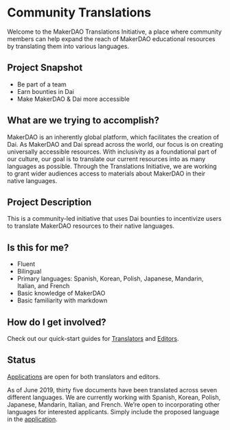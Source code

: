 # Community Translations

Welcome to the MakerDAO Translations Initiative, a place where community members can help expand the reach of MakerDAO educational resources by translating them into various languages.

## Project Snapshot

* Be part of a team
* Earn bounties in Dai
* Make MakerDAO & Dai more accessible

## What are we trying to accomplish?

MakerDAO is an inherently global platform, which facilitates the creation of Dai. As MakerDAO and Dai spread across the world, our focus is on creating universally accessible resources. With inclusivity as a foundational part of our culture, our goal is to translate our current resources into as many languages as possible. Through the Translations Initiative, we are working to grant wider audiences access to materials about MakerDAO in their native languages.

## Project Description

This is a community-led initiative that uses Dai bounties to incentivize users to translate MakerDAO resources to their native languages.

## Is this for me?

* Fluent
* Bilingual
* Primary languages: Spanish, Korean, Polish, Japanese, Mandarin, Italian, and French
* Basic knowledge of MakerDAO
* Basic familiarity with markdown

## How do I get involved?

Check out our quick-start guides for [Translators](translators-quick-start-guide.md) and [Editors](editor-quick-start-guide.md).

## Status

[Applications](https://airtable.com/shr415iT3e8S8nuzS) are open for both translators and editors.

As of June 2019, thirty five documents have been translated across seven different languages. We are currently working with Spanish, Korean, Polish, Japanese, Mandarin, Italian, and French. We’re open to incorporating other languages for interested applicants. Simply include the proposed language in the [application](https://airtable.com/shr415iT3e8S8nuzS).


